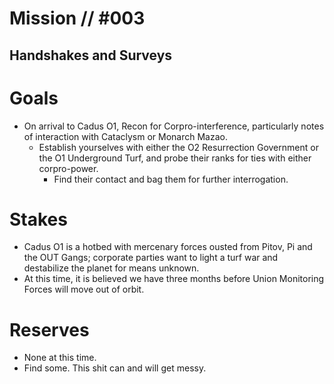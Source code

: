 # Mission // #003
## Handshakes and Surveys
# Goals
- On arrival to Cadus O1, Recon for Corpro-interference, particularly notes of interaction with Cataclysm or Monarch Mazao.
  - Establish yourselves with either the O2 Resurrection Government or the O1 Underground Turf, and probe their ranks for ties with either corpro-power.
    - Find their contact and bag them for further interrogation. 

# Stakes
- Cadus O1 is a hotbed with mercenary forces ousted from Pitov, Pi and the OUT Gangs; corporate parties want to light a turf war and destabilize the planet for means unknown.
- At this time, it is believed we have three months before Union Monitoring Forces will move out of orbit.

# Reserves
- None at this time.
- Find some. This shit can and will get messy.